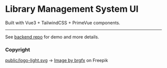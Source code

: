 # Library Management System UI
Built with Vue3 + TailwindCSS + PrimeVue components.
___

See [backend repo](https://github.com/peacefulseeker/django-libraryms) for demo and more details.


### Copyright
[public/logo-light.svg](public/logo-light.svg) -> <a href="https://www.freepik.com/free-vector/open-book-illustration_246992896.htm#query=book%20svg&position=0&from_view=keyword&track=ais_hybrid&uuid=9cc6b507-8fd8-475a-921e-e1e863641bee">Image by brgfx</a> on Freepik
